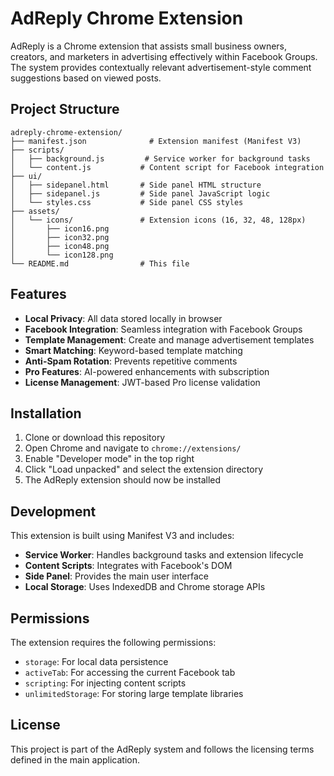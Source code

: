 # AdReply Chrome Extension

AdReply is a Chrome extension that assists small business owners, creators, and marketers in advertising effectively within Facebook Groups. The system provides contextually relevant advertisement-style comment suggestions based on viewed posts.

## Project Structure

```
adreply-chrome-extension/
├── manifest.json              # Extension manifest (Manifest V3)
├── scripts/
│   ├── background.js         # Service worker for background tasks
│   └── content.js           # Content script for Facebook integration
├── ui/
│   ├── sidepanel.html       # Side panel HTML structure
│   ├── sidepanel.js         # Side panel JavaScript logic
│   └── styles.css           # Side panel CSS styles
├── assets/
│   └── icons/               # Extension icons (16, 32, 48, 128px)
│       ├── icon16.png
│       ├── icon32.png
│       ├── icon48.png
│       └── icon128.png
└── README.md                # This file
```

## Features

- **Local Privacy**: All data stored locally in browser
- **Facebook Integration**: Seamless integration with Facebook Groups
- **Template Management**: Create and manage advertisement templates
- **Smart Matching**: Keyword-based template matching
- **Anti-Spam Rotation**: Prevents repetitive comments
- **Pro Features**: AI-powered enhancements with subscription
- **License Management**: JWT-based Pro license validation

## Installation

1. Clone or download this repository
2. Open Chrome and navigate to `chrome://extensions/`
3. Enable "Developer mode" in the top right
4. Click "Load unpacked" and select the extension directory
5. The AdReply extension should now be installed

## Development

This extension is built using Manifest V3 and includes:

- **Service Worker**: Handles background tasks and extension lifecycle
- **Content Scripts**: Integrates with Facebook's DOM
- **Side Panel**: Provides the main user interface
- **Local Storage**: Uses IndexedDB and Chrome storage APIs

## Permissions

The extension requires the following permissions:
- `storage`: For local data persistence
- `activeTab`: For accessing the current Facebook tab
- `scripting`: For injecting content scripts
- `unlimitedStorage`: For storing large template libraries

## License

This project is part of the AdReply system and follows the licensing terms defined in the main application.